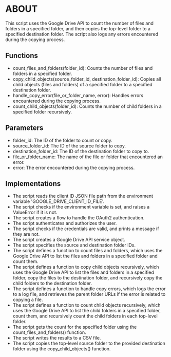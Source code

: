 # ABOUT

This script uses the Google Drive API to count the number of files and folders in a specified folder, and then copies the top-level folder to a specified destination folder.
The script also logs any errors encountered during the copying process.

## Functions

- count_files_and_folders(folder_id): Counts the number of files and folders in a specified folder.
- copy_child_objects(source_folder_id, destination_folder_id): Copies all child objects (files and folders) of a specified folder to a specified destination folder.
- handle_copy_error(file_or_folder_name, error): Handles errors encountered during the copying process.
- count_child_objects(folder_id): Counts the number of child folders in a specified folder recursively.

## Parameters

- folder_id: The ID of the folder to count or copy.
- source_folder_id: The ID of the source folder to copy.
- destination_folder_id: The ID of the destination folder to copy to.
- file_or_folder_name: The name of the file or folder that encountered an error.
- error: The error encountered during the copying process.

## Implementations

- The script reads the client ID JSON file path from the environment variable 'GOOGLE_DRIVE_CLIENT_ID_FILE'.
- The script checks if the environment variable is set, and raises a ValueError if it is not.
- The script creates a flow to handle the OAuth2 authentication.
- The script authenticates and authorizes the user.
- The script checks if the credentials are valid, and prints a message if they are not.
- The script creates a Google Drive API service object.
- The script specifies the source and destination folder IDs.
- The script defines a function to count files and folders, which uses the Google Drive API to list the files and folders in a specified folder and count them.
- The script defines a function to copy child objects recursively, which uses the Google Drive API to list the files and folders in a specified folder, copy the files to the destination folder, and recursively copy the child folders to the destination folder.
- The script defines a function to handle copy errors, which logs the error to a log file, and retrieves the parent folder URLs if the error is related to copying a file.
- The script defines a function to count child objects recursively, which uses the Google Drive API to list the child folders in a specified folder, count them, and recursively count the child folders in each top-level folder.
- The script gets the count for the specified folder using the count_files_and_folders() function.
- The script writes the results to a CSV file.
- The script copies the top-level source folder to the provided destination folder using the copy_child_objects() function.
